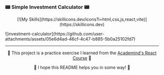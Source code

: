 ### 📟 Simple Investment Calculator 📟

<p align="center">[![My Skills](https://skillicons.dev/icons?i=html,css,js,react,vite)](https://skillicons.dev)</p>
![investment-calculator](https://github.com/user-attachments/assets/05e6d4ad-46cf-4c47-b885-5b0a25102fd7)

---
<p align="center">🌟 This project is a practice exercise I learned from the <a href='https://www.udemy.com/course/react-the-complete-guide-incl-redux/?couponCode=ST7MT110524'>Academind's React Course</a> 🌟</p>
<p align="center">🐸 I hope this README helps you in some way! 🐸</p>
